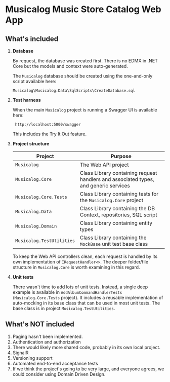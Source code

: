 # Musicalog Music Store Catalog Web App

## What's included

1. **Database**

   By request, the database was created first. There is no EDMX in .NET Core but the models and context were auto-generated.

   The `Musicalog` database should be created using the one-and-only script available here:
   ```
   Musicalog\Musicalog.Data\SqlScripts\CreateDatabase.sql
   ```
1. **Test harness**

   When the main `Musicalog` project is running a Swagger UI is available here:

   ```
    http://localhost:5000/swagger 
   ```
    This includes the Try It Out feature.

1. **Project structure**

   |Project|Purpose|
   |-|-|
   |`Musicalog`|The Web API project|
   |`Musicalog.Core`|Class Library containing request handlers and associated types, and generic services|
   |`Musicalog.Core.Tests`|Class Library containing tests for the `Musicalog.Core` project|
   |`Musicalog.Data`|Class Library containing the DB Context, repositories, SQL script|
   |`Musicalog.Domain`|Class Library containing entity types|
   |`Musicalog.TestUtilities`|Class Library containing the `MockBase` unit test base class|
   
    To keep the Web API controllers clean, each request is handled by its own implementation of `IRequestHandler<>`. The deeper folder/file structure in `Musicalog.Core` is worth examining in this regard.



1. **Unit tests**

    There wasn't time to add lots of unit tests. Instead, a single deep example is available in `AddAlbumCommandHandlerTests` (`Musicalog.Core.Tests` project). It includes a reusable implementation of auto-mocking in its base class that can be used in most unit tests. The base class is in project `Musicalog.TestUtilities`.
    
## What's NOT included ##

1. Paging hasn't been implemented.
1. Authentication and authorization
1. There would likely more shared code, probably in its own local project.
1. SignalR
1. Versioning support
1. Automated end-to-end acceptance tests
1. If we think the project's going to be very large, and everyone agrees, we could consider using Domain Driven Design.
